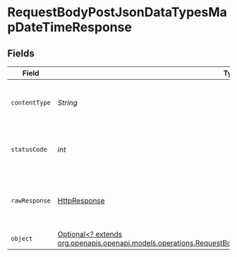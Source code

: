 # RequestBodyPostJsonDataTypesMapDateTimeResponse


## Fields

| Field                                                                                                                                                                                            | Type                                                                                                                                                                                             | Required                                                                                                                                                                                         | Description                                                                                                                                                                                      |
| ------------------------------------------------------------------------------------------------------------------------------------------------------------------------------------------------ | ------------------------------------------------------------------------------------------------------------------------------------------------------------------------------------------------ | ------------------------------------------------------------------------------------------------------------------------------------------------------------------------------------------------ | ------------------------------------------------------------------------------------------------------------------------------------------------------------------------------------------------ |
| `contentType`                                                                                                                                                                                    | *String*                                                                                                                                                                                         | :heavy_check_mark:                                                                                                                                                                               | HTTP response content type for this operation                                                                                                                                                    |
| `statusCode`                                                                                                                                                                                     | *int*                                                                                                                                                                                            | :heavy_check_mark:                                                                                                                                                                               | HTTP response status code for this operation                                                                                                                                                     |
| `rawResponse`                                                                                                                                                                                    | [HttpResponse<InputStream>](https://docs.oracle.com/en/java/javase/11/docs/api/java.net.http/java/net/http/HttpResponse.html)                                                                    | :heavy_check_mark:                                                                                                                                                                               | Raw HTTP response; suitable for custom response parsing                                                                                                                                          |
| `object`                                                                                                                                                                                         | [Optional<? extends org.openapis.openapi.models.operations.RequestBodyPostJsonDataTypesMapDateTimeResponseBody>](../../models/operations/RequestBodyPostJsonDataTypesMapDateTimeResponseBody.md) | :heavy_minus_sign:                                                                                                                                                                               | OK                                                                                                                                                                                               |